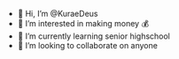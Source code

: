 - 👋 Hi, I’m @KuraeDeus
- 👀 I’m interested in making money 💰
- 🌱 I’m currently learning senior highschool
- 💞️ I’m looking to collaborate on anyone

<!---
KuraeDeus/KuraeDeus is a ✨ special ✨ repository because its `README.md` (this file) appears on your GitHub profile.
You can click the Preview link to take a look at your changes.
--->
